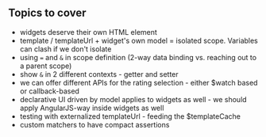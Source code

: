 ## Topics to cover

* widgets deserve their own HTML element
* template / templateUrl + widget's own model = isolated scope. Variables can clash if we don't isolate
* using `=` and `&` in scope definition (2-way data binding vs. reaching out to a parent scope)
* show `&` in 2 different contexts - getter and setter
* we can offer different APIs for the rating selection - either $watch based or callback-based
* declarative UI driven by model applies to widgets as well - we should apply AngularJS-way inside widgets as well
* testing with externalized templateUrl - feeding the $templateCache
* custom matchers to have compact assertions